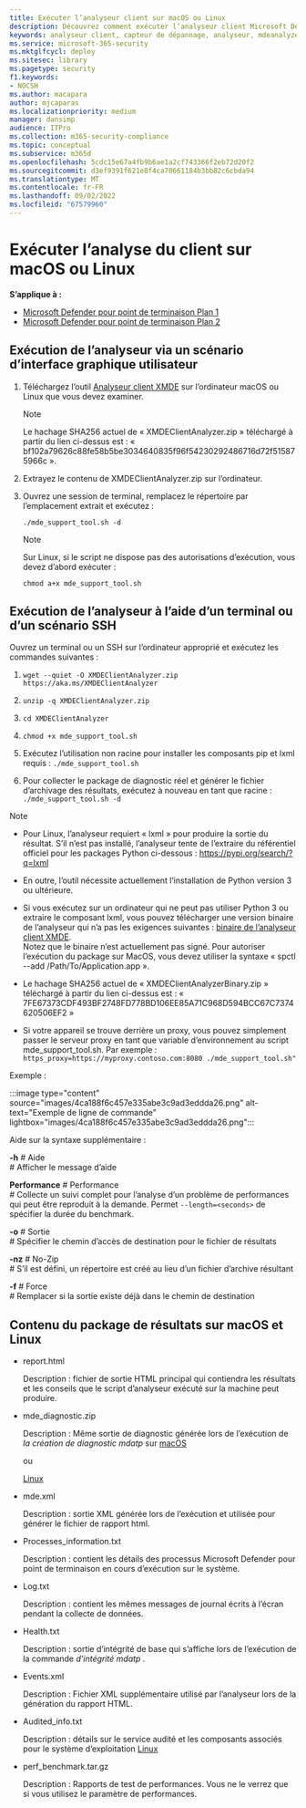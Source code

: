 ```yaml
---
title: Exécuter l’analyseur client sur macOS ou Linux
description: Découvrez comment exécuter l’analyseur client Microsoft Defender pour point de terminaison sur macOS ou Linux
keywords: analyseur client, capteur de dépannage, analyseur, mdeanalyzer, macos, linux, mdeanalyzer
ms.service: microsoft-365-security
ms.mktglfcycl: deploy
ms.sitesec: library
ms.pagetype: security
f1.keywords:
- NOCSH
ms.author: macapara
author: mjcaparas
ms.localizationpriority: medium
manager: dansimp
audience: ITPro
ms.collection: m365-security-compliance
ms.topic: conceptual
ms.subservice: m365d
ms.openlocfilehash: 5cdc15e67a4fb9b6ae1a2cf743366f2eb72d20f2
ms.sourcegitcommit: d3ef9391f621e8f4ca70661184b3bb82c6cbda94
ms.translationtype: MT
ms.contentlocale: fr-FR
ms.lasthandoff: 09/02/2022
ms.locfileid: "67579960"
---
```

# <a name="run-the-client-analyzer-on-macos-and-linux"></a>Exécuter l’analyse du client sur macOS ou Linux


**S’applique à :**
- [Microsoft Defender pour point de terminaison Plan 1](https://go.microsoft.com/fwlink/p/?linkid=2154037)
- [Microsoft Defender pour point de terminaison Plan 2](https://go.microsoft.com/fwlink/p/?linkid=2154037)

## <a name="running-the-analyzer-through-gui-scenario"></a>Exécution de l’analyseur via un scénario d’interface graphique utilisateur

1. Téléchargez l’outil [Analyseur client XMDE](https://aka.ms/XMDEClientAnalyzer) sur l’ordinateur macOS ou Linux que vous devez examiner.

   > [!NOTE]
   > Le hachage SHA256 actuel de « XMDEClientAnalyzer.zip » téléchargé à partir du lien ci-dessus est : « bf102a79626c88fe58b5be3034640835f96f54230292486716d72f515875966c ».

2. Extrayez le contenu de XMDEClientAnalyzer.zip sur l’ordinateur.

3. Ouvrez une session de terminal, remplacez le répertoire par l’emplacement extrait et exécutez :

   `./mde_support_tool.sh -d`

   > [!NOTE]
   > Sur Linux, si le script ne dispose pas des autorisations d’exécution, vous devez d’abord exécuter :
   >
   > `chmod a+x mde_support_tool.sh`

## <a name="running-the-analyzer-using-a-terminal-or-ssh-scenario"></a>Exécution de l’analyseur à l’aide d’un terminal ou d’un scénario SSH

Ouvrez un terminal ou un SSH sur l’ordinateur approprié et exécutez les commandes suivantes :

1. `wget --quiet -O XMDEClientAnalyzer.zip https://aka.ms/XMDEClientAnalyzer`

2. `unzip -q XMDEClientAnalyzer.zip`

3. `cd XMDEClientAnalyzer`

4. `chmod +x mde_support_tool.sh`

3. Exécutez l’utilisation non racine pour installer les composants pip et lxml requis : `./mde_support_tool.sh`

4. Pour collecter le package de diagnostic réel et générer le fichier d’archivage des résultats, exécutez à nouveau en tant que racine : `./mde_support_tool.sh -d`

> [!NOTE]
> - Pour Linux, l’analyseur requiert « lxml » pour produire la sortie du résultat. S’il n’est pas installé, l’analyseur tente de l’extraire du référentiel officiel pour les packages Python ci-dessous : <https://pypi.org/search/?q=lxml>
> 
> - En outre, l’outil nécessite actuellement l’installation de Python version 3 ou ultérieure.
>
> - Si vous exécutez sur un ordinateur qui ne peut pas utiliser Python 3 ou extraire le composant lxml, vous pouvez télécharger une version binaire de l’analyseur qui n’a pas les exigences suivantes : [binaire de l’analyseur client XMDE](https://aka.ms/XMDEClientAnalyzerBinary). <br> Notez que le binaire n’est actuellement pas signé. Pour autoriser l’exécution du package sur MacOS, vous devez utiliser la syntaxe « spctl --add /Path/To/Application.app ».
> - Le hachage SHA256 actuel de « XMDEClientAnalyzerBinary.zip » téléchargé à partir du lien ci-dessus est : « 7FE67373CDF493BF2748FD778BD106EE85A71C968D594BCC67C7374620506EF2 »
>
> - Si votre appareil se trouve derrière un proxy, vous pouvez simplement passer le serveur proxy en tant que variable d’environnement au script mde_support_tool.sh. Par exemple : `https_proxy=https://myproxy.contoso.com:8080 ./mde_support_tool.sh"`

Exemple :

:::image type="content" source="images/4ca188f6c457e335abe3c9ad3eddda26.png" alt-text="Exemple de ligne de commande" lightbox="images/4ca188f6c457e335abe3c9ad3eddda26.png":::

Aide sur la syntaxe supplémentaire :

**-h** \# Aide<br>
\# Afficher le message d’aide

**Performance** \# Performance<br>
\# Collecte un suivi complet pour l’analyse d’un problème de performances qui peut être reproduit à la demande. Permet `--length=<seconds>` de spécifier la durée du benchmark.

**-o** \# Sortie<br>
\# Spécifier le chemin d’accès de destination pour le fichier de résultats

**-nz** \# No-Zip<br>
\# S’il est défini, un répertoire est créé au lieu d’un fichier d’archive résultant

**-f** \# Force<br>
\# Remplacer si la sortie existe déjà dans le chemin de destination

## <a name="result-package-contents-on-macos-and-linux"></a>Contenu du package de résultats sur macOS et Linux

- report.html

  Description : fichier de sortie HTML principal qui contiendra les résultats et les conseils que le script d’analyseur exécuté sur la machine peut produire.

- mde_diagnostic.zip

  Description : Même sortie de diagnostic générée lors de l’exécution de *la création de diagnostic mdatp* sur [macOS](/windows/security/threat-protection/microsoft-defender-atp/mac-resources#collecting-diagnostic-information)

  ou

  [Linux](/windows/security/threat-protection/microsoft-defender-atp/linux-resources#collect-diagnostic-information)

- mde.xml

  Description : sortie XML générée lors de l’exécution et utilisée pour générer le fichier de rapport html.

- Processes_information.txt

  Description : contient les détails des processus Microsoft Defender pour point de terminaison en cours d’exécution sur le système.

- Log.txt

  Description : contient les mêmes messages de journal écrits à l’écran pendant la collecte de données.

- Health.txt

  Description : sortie d’intégrité de base qui s’affiche lors de l’exécution de la commande *d’intégrité mdatp* .

- Events.xml

  Description : Fichier XML supplémentaire utilisé par l’analyseur lors de la génération du rapport HTML.

- Audited_info.txt

  Description : détails sur le service audité et les composants associés pour le système d’exploitation [Linux](/microsoft-365/security/defender-endpoint/linux-resources)

- perf_benchmark.tar.gz

  Description : Rapports de test de performances. Vous ne le verrez que si vous utilisez le paramètre de performances.
